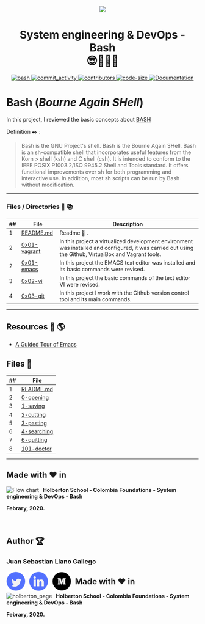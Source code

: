 <p align="center">
  <img src="https://www.holbertonschool.com/holberton-logo.png" width="360"/>
 <h1 align="center">System engineering & DevOps - Bash <br> 😎🎯👨‍💻</h1>
 <p align="center">
    <a href="https://github.com/ellerbrock/open-source-badges/">
        <img alt="bash" src="https://badges.frapsoft.com/bash/v1/bash.png?v=103" target="_blank" />
    </a>
    <a href="https://github.com/EckoJuan/holberton-system_engineering-devops/commits/master">
        <img alt="commit_activity" src="https://img.shields.io/github/commit-activity/y/EckoJuan/holberton-system_engineering-devops" target="_blank" />
    </a>
    <a href="https://github.com/EckoJuan/holberton-system_engineering-devops/graphs/contributors">
        <img alt="contributors" src="https://img.shields.io/github/contributors/EckoJuan/holberton-system_engineering-devops" target="_blank" />
    </a>
    <a href="https://github.com/EckoJuan/holberton-system_engineering-devops" target="_blank">
      <img alt="code-size" src="https://img.shields.io/github/languages/code-size/EckoJuan/holberton-system_engineering-devops" />
    </a>
    <a href="https://github.com/EckoJuan/holberton-system_engineering-devops" target="_blank">
      <img alt="Documentation" src="https://img.shields.io/badge/documentation-yes-brightgreen.svg" />
    </a>
 </p>
</p>


# Bash (*Bourne Again SHell*)

In this project, I reviewed the basic concepts about [BASH](https://www.gnu.org/software/bash/)

Definition :black_nib: :


> Bash is the GNU Project's shell. Bash is the Bourne Again SHell. Bash is an sh-compatible shell that incorporates useful features from the Korn > shell (ksh) and C shell (csh). It is intended to conform to the IEEE POSIX P1003.2/ISO 9945.2 Shell and Tools standard. It offers functional improvements over sh for both programming and interactive use. In addition, most sh scripts can be run by Bash without modification.

---
### Files / Directories :file_folder: :books: 

##|File|Description
---|---|---
1|[README.md](./README.md)|Readme :memo: .
2|[0x01-vagrant](./0x00-vagrant)|In this project a virtualized development environment was installed and configured, it was carried out using the Github, VirtualBox and Vagrant tools.
2|[0x01-emacs](./0x01-emacs)|In this project the EMACS text editor was installed and its basic commands were revised.
3|[0x02-vi](./0x02-vi)|In this project the basic commands of the text editor VI were revised.
4|[0x03-git](./0x03-git)|In this project I work with the Github version control tool and its main commands.
---
## Resources  ​:floppy_disk: :earth_americas:


*    [A Guided Tour of Emacs](https://www.gnu.org/software/emacs/tour/)

## Files :memo:

##|File
---|---
1|[README.md](./README.md) 
2|[0-opening](./0-opening)
3|[1-saving](./1-saving)
4|[2-cutting](./2-cutting)
5|[3-pasting](./3-pasting)
6|[4-searching](./4-searching)
7|[6-quitting](./6-quitting)
8|[101-doctor](./101-doctor)

---

## Made with :heart: in
<img src="https://www.holbertonschool.com/holberton-logo.png"
     alt="Flow chart"
     style="float: left; margin-right: 10px;">

__Holberton School - Colombia__
__Foundations - System engineering & DevOps - Bash__

__Febrary, 2020.__
<br>
<br>
<br>

<p align="left">
    <h2 align="left">Author 🏆</h2>
    <p align="center">
    <h3 align="left">Juan Sebastian Llano Gallego </h3>
      <a href="https://twitter.com/llanoJS" target="_blank">
          <img alt="holberton_page" src="https://raw.githubusercontent.com/EckoJuan/Readme_template/master/images/twitter.png" style="float: left; margin-right: 10px" height="50" width="50">
      </a>
      <a href="https://www.linkedin.com/in/juansllano/" target="_blank">
          <img alt="holberton_page" src="https://raw.githubusercontent.com/EckoJuan/Readme_template/master/images/linkedin.png" style="float: left; margin-right: 10px" height="50"  width="50">
      </a>
      <a href="https://medium.com/@juanllano93" target="_blank">
          <img alt="holberton_page" src="https://raw.githubusercontent.com/EckoJuan/Readme_template/master/images/medium.png" style="float: left; margin-right: 10px" height="50" width="50">
      </a>
    </p>
</p>
<p align="left">
  <h2 align="left">Made with ❤ in</h2>
  <p align="left">
  <a href="https://www.holbertonschool.com/" target="_blank">
      <img alt="holberton_page" src="https://www.holbertonschool.com/holberton-logo.png" style="float: left; margin-right: 10px;">
  </a>
  </p>
</p>

__Holberton School - Colombia__
__Foundations - System engineering & DevOps - Bash__

__Febrary, 2020.__

